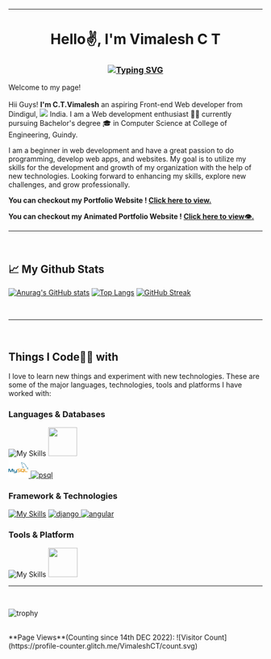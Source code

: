 <!--  <img src="https://github.com/CTVimalesh/CTVimalesh/blob/main/banner%20image/github%20banner%204.png" />  -->

<!-- ![](https://i.imgur.com/waxVImv.png) -->
<hr/>
<h1 align="center">Hello✌️, I'm Vimalesh C T</h1>



<h3 align="center">

[![Typing SVG](https://readme-typing-svg.herokuapp.com?color=30E3DF&lines=A+passionate+frontend+developer+🧑‍💻)](https://git.io/typing-svg)

</h3>

<p>Welcome to my page!</br></br> Hii Guys! <b>I'm C.T.Vimalesh</b> an aspiring Front-end Web developer from  Dindigul, <img src="https://cdn-icons-png.flaticon.com/512/197/197419.png" width="13"/>  India. I am a Web development enthusiast 🧑‍💻 currently pursuing Bachelor's degree 🎓 in Computer Science at College of Engineering, Guindy.

I am a beginner in web development and have a great passion to do programming, develop web apps, and websites. My goal is to utilize my skills for the development and growth of my organization with the help of new technologies. Looking forward to enhancing my skills, explore new challenges, and grow professionally.

</p>

<b> You can checkout my Portfolio Website ! <a href="https://VimaleshCT.github.io/Vimalesh_Portfolio/">Click here to view. </a> </b><br>

<b> You can checkout my Animated Portfolio Website  ! <a href="https://vimaleshct.github.io/Personal_Portfolio/">Click here to view👁️. </a> </b>

<hr/>
<!-- ![](https://i.imgur.com/waxVImv.png) -->

<br/>

<h2>📈 My Github Stats</h2>

<!-- 
[![Anurag's GitHub stats](https://github-readme-stats.vercel.app/api?username=mettasurendhar&show_icons=true&theme=aura&include_all_commits=true&line_height=40&hide_border=true&bg_color=000000&card_width=500px)](https://github.com/anuraghazra/github-readme-stats)
[![Top Langs](https://github-readme-stats.vercel.app/api/top-langs/?username=mettasurendhar&layout=compact&langs_count=8&theme=aura&bg_color=000000&card_width=500px&hide_border=true&line_height=40)](https://github.com/anuraghazra/github-readme-stats) -->
[![Anurag's GitHub stats](https://github-readme-stats.vercel.app/api?username=VimaleshCT&show_icons=true&theme=aura&iclude_all_commits=true&line_height=40&hide_border=true&bg_color=100000&card_width=500px)](https://github.com/anuraghazra/github-readme-stats)
[![Top Langs](https://github-readme-stats.vercel.app/api/top-langs/?username=VimaleshCT&layout=compact&langs_count=8&theme=aura&bg_color=100000&card_width=500px&hide_border=true&line_height=40)](https://github.com/anuraghazra/github-readme-stats)
[![GitHub Streak](https://streak-stats.demolab.com/?user=VimaleshCT&theme=modern-lilac)](https://git.io/streak-stats)

<br/>

<!-- ![](https://i.imgur.com/waxVImv.png) -->
<hr/>
<br/>

<h2> Things I Code👨‍💻 with </h2>

I love to learn new things and experiment with new technologies.
These are some of the major languages, technologies, tools and platforms I have worked with:


<h3>Languages & Databases</h3>
 
 ![My Skills](https://skillicons.dev/icons?i=js,html,css,java,c,python) <img src = "https://cdn-icons-png.flaticon.com/128/6132/6132222.png" height ="57" width ="57"/> <br>
  <a href="https://www.mysql.com/" target="_blank" rel="noreferrer"> <img src="https://raw.githubusercontent.com/devicons/devicon/master/icons/mysql/mysql-original-wordmark.svg" alt="mysql" width="40" height="40"/> </a>   <a href="https://www.postgresql.org/" target="_blank" rel="noreferrer"> <img src="https://cdn.worldvectorlogo.com/logos/postgresql.svg" alt="psql" width="40" height="40"/> </a> 
<h3>Framework & Technologies </h3>
  
  [![My Skills](https://skillicons.dev/icons?i=react,bootstrap)](https://skillicons.dev)  <a href="https://www.djangoproject.com/" target="_blank" rel="noreferrer"> <img src="https://cdn.worldvectorlogo.com/logos/django.svg" alt="django" width="40" height="40"/> </a>  <a href="https://angular.io/docs" target="_blank" rel="noreferrer"> <img src="https://cdn.worldvectorlogo.com/logos/angular-icon-1.svg" alt="angular" width="40" height="40"/> </a> 
  
<h3> Tools & Platform </h3>
  
   ![My Skills](https://skillicons.dev/icons?i=vscode,atom,vim,linux,git,github,eclipse,stackoverflow&perline=10) <img src = "https://cdn-icons-png.flaticon.com/512/1483/1483307.png" height="58" width ="58" />
<hr/>
<br/>

 ![trophy](https://github-profile-trophy.vercel.app/?username=VimaleshCT&theme=juicyfresh&no-frame=true&row=1&&margin-w=20&no-bg=true)


<br/>
**Page Views**(Counting since 14th DEC 2022):
![Visitor Count](https://profile-counter.glitch.me/VimaleshCT/count.svg)

<br/>

<!-- ![](https://i.imgur.com/waxVImv.png) -->
